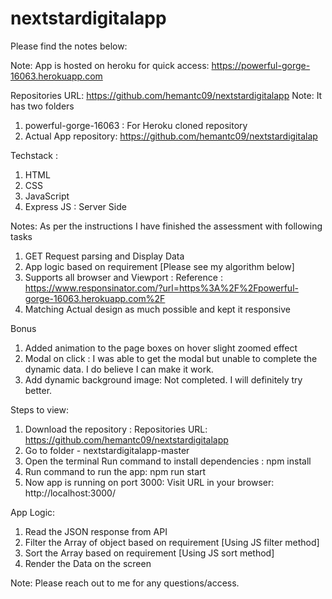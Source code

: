 # nextstardigitalapp
Please find the notes below:

Note: App is hosted on heroku for quick access: https://powerful-gorge-16063.herokuapp.com

Repositories URL: https://github.com/hemantc09/nextstardigitalapp
Note: It has two folders 
1. powerful-gorge-16063 : For Heroku cloned repository 
2. Actual App repository: https://github.com/hemantc09/nextstardigitalap 

Techstack : 
 
1. HTML
2. CSS
3. JavaScript 
4. Express JS : Server Side 

Notes:  As per the instructions I have finished the assessment with following tasks  

1. GET Request parsing and Display Data
2. App logic based on requirement [Please see my algorithm below]
3. Supports all browser and Viewport :  Reference : https://www.responsinator.com/?url=https%3A%2F%2Fpowerful-gorge-16063.herokuapp.com%2F
4. Matching Actual design as much possible and kept it responsive 

Bonus

1. Added animation to the page boxes on hover slight zoomed effect 
2. Modal on click : I was able to get the modal but unable to complete the dynamic data. I do believe I can make it work.
3. Add dynamic background image: Not completed. I will definitely try better.


Steps to view:

1. Download the repository : Repositories URL: https://github.com/hemantc09/nextstardigitalapp
2. Go to folder - nextstardigitalapp-master
3. Open the terminal Run command to install dependencies : npm install 
4. Run command to run the app:  npm run start
5. Now app is running on port 3000: Visit URL in your browser: http://localhost:3000/

App Logic:

1. Read the JSON response from API
2. Filter the Array of object based on requirement [Using JS filter method]
3. Sort the Array based on requirement [Using JS sort method]
4. Render the Data on the screen


Note: Please reach out to me for any questions/access. 
